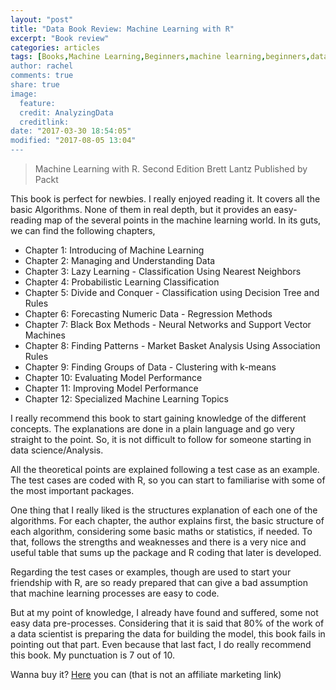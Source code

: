```yaml
---
layout: "post"
title: "Data Book Review: Machine Learning with R"
excerpt: "Book review"
categories: articles
tags: [Books,Machine Learning,Beginners,machine learning,beginners,data science,algorithm,programming R,Self-learning,Trees,Forecasting,Patterns,Market Basket Analysis"]
author: rachel
comments: true
share: true
image:
  feature:
  credit: AnalyzingData
  creditlink:
date: "2017-03-30 18:54:05"
modified: "2017-08-05 13:04"
---
```


> Machine Learning with R.
> Second Edition
> Brett Lantz
> Published by Packt

This book is perfect for newbies. I really enjoyed reading it. It covers all the basic Algorithms. None of them in real depth, but it provides an easy-reading map of the several points in the machine learning world.
In its guts, we can find the following chapters,
- Chapter 1: Introducing of Machine Learning
- Chapter 2: Managing and Understanding Data
- Chapter 3: Lazy Learning - Classification Using Nearest Neighbors
- Chapter 4: Probabilistic Learning Classification
- Chapter 5: Divide and Conquer - Classification using Decision Tree and Rules
- Chapter 6: Forecasting Numeric Data - Regression Methods
- Chapter 7: Black Box Methods - Neural Networks and Support Vector Machines
- Chapter 8: Finding Patterns - Market Basket Analysis Using Association Rules
- Chapter 9: Finding Groups of Data - Clustering with k-means
- Chapter 10: Evaluating Model Performance
- Chapter 11: Improving Model Performance
- Chapter 12: Specialized Machine Learning Topics

I really recommend this book to start gaining knowledge of the different concepts. The explanations are done in a plain language and go very straight to the point. So, it is not difficult to follow for someone starting in data science/Analysis.

All the theoretical points are explained following a test case as an example. The test cases are coded with R, so you can start to familiarise with some of the most important packages.

One thing that I really liked is the structures explanation of each one of the algorithms. For each chapter, the author explains first, the basic structure of each algorithm, considering some basic maths or statistics, if needed. To that, follows the strengths and weaknesses and there is a very nice and useful table that sums up the package and R coding that later is developed.

Regarding the test cases or examples, though are used to start your friendship with R, are so ready prepared that can give a bad assumption that machine learning processes are easy to code.

But at my point of knowledge, I already have found and suffered, some not easy data pre-processes. Considering that it is said that 80% of the work of a data scientist is preparing the data for building the model, this book fails in pointing out that part. Even because that last fact, I do really recommend this book. My punctuation is 7 out of 10.

Wanna buy it? [Here][66126b9b] you can (that is not an affiliate marketing link)

  [66126b9b]: https://www.amazon.com/Machine-Learning-Second-Brett-Lantz/dp/1784393908/ref=sr_1_fkmr1_1?ie=UTF8&qid=1501933147&sr=8-1-fkmr1&keywords=brett+lentz+machine+learning "Machine Learning with R - Second Edition"
